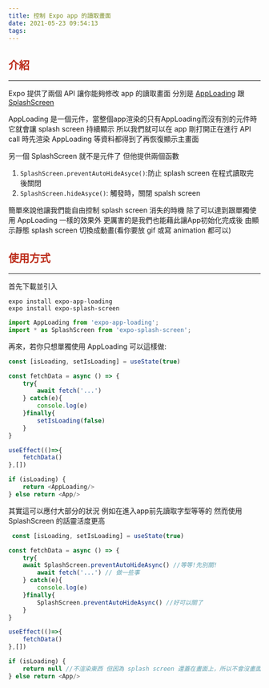 ```yaml
---
title: 控制 Expo app 的讀取畫面
date: 2021-05-23 09:54:13
tags:
---
```


## <font color="#BC2C1A">介紹</font>
---

Expo 提供了兩個 API
讓你能夠修改 app 的讀取畫面
分別是 [AppLoading](https://docs.expo.io/versions/latest/sdk/app-loading/) 跟 [SplashScreen](https://docs.expo.io/versions/v41.0.0/sdk/splash-screen/)

AppLoading 是一個元件，當整個app渲染的只有AppLoading而沒有別的元件時
它就會讓 splash screen 持續顯示
所以我們就可以在 app 剛打開正在進行 API call 時先渲染 AppLoading 
等資料都得到了再恢復顯示主畫面

另一個 SplashScreen 就不是元件了
但他提供兩個函數 

1. `SplashScreen.preventAutoHideAsyce()`:防止 splash screen 在程式讀取完後關閉
2. `SplashScreen.hideAsyce()`: 觸發時，關閉 spalsh screen 

簡單來說他讓我們能自由控制 splash screen 消失的時機
除了可以達到跟單獨使用 AppLoading 一樣的效果外
更厲害的是我們也能藉此讓App初始化完成後
由顯示靜態 splash screen 切換成動畫(看你要放 gif 或寫 animation 都可以)

## <font color="#BC2C1A">使用方式</font>
---

首先下載並引入

```
expo install expo-app-loading
expo install expo-splash-screen
```

```javascript
import AppLoading from 'expo-app-loading';
import * as SplashScreen from 'expo-splash-screen';
```

再來，若你只想單獨使用 AppLoading 可以這樣做:

```javascript
const [isLoading, setIsLoading] = useState(true)

const fetchData = async () => {
    try{
        await fetch('...')
    } catch(e){
        console.log(e)
    }finally{
        setIsLoading(false)
    }
}

useEffect(()=>{
    fetchData()
},[])

if (isLoading) {
    return <AppLoading/>
} else return <App/>
```

其實這可以應付大部分的狀況
例如在進入app前先讀取字型等等的
然而使用 SplashScreen 的話靈活度更高

```javascript
 const [isLoading, setIsLoading] = useState(true)

const fetchData = async () => {
    try{
    await SplashScreen.preventAutoHideAsync() //等等!先別關!
        await fetch('...') // 做一些事
    } catch(e){
        console.log(e)
    }finally{
        SplashScreen.preventAutoHideAsync() //好可以關了
    }
}

useEffect(()=>{
    fetchData()
},[])

if (isLoading) {
    return null //不渲染東西 但因為 splash screen 還蓋在畫面上，所以不會沒畫面
} else return <App/>
```